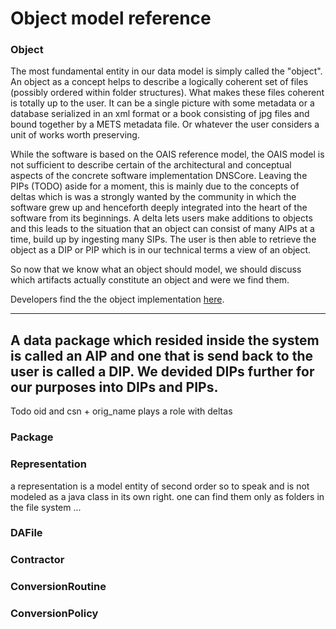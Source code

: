# Object model reference

### Object

The most fundamental entity in our data model is simply called the "object". 
An object as a concept helps to describe a logically coherent set of files (possibly ordered within folder structures). 
What makes these files coherent is totally up to the user. It can be a single picture with some metadata or a database 
serialized in an xml format or a book consisting of jpg files and bound together by a METS metadata file. Or whatever
the user considers a unit of works worth preserving.

While the software is based on the OAIS reference model, the OAIS model is not sufficient to describe certain
of the architectural and conceptual aspects of the concrete software implementation DNSCore. Leaving the PIPs (TODO)
aside for a moment, this is mainly due to the concepts of deltas which is was a strongly wanted by the community in which
the software grew up and henceforth deeply integrated into the heart of the software from its beginnings. A delta lets 
users make additions to objects and this leads to the situation that an object can consist of many AIPs at a time,
build up by ingesting many SIPs. The user is then able to retrieve the object as a DIP or PIP which is in our technical
terms a view of an object. 

So now that we know what an object should model, we should discuss which artifacts actually constitute an object
and were we find them.

Developers find the the object implementation [here](https://github.com/da-nrw/DNSCore/blob/master/ContentBroker/src/main/java/de/uzk/hki/da/model/Object.java).


---------------
A data package
which resided inside the system is called an AIP and one that is send back to the user is called a DIP.
We devided DIPs further for our purposes into DIPs and PIPs.
---------------

Todo oid and csn + orig_name
plays a role with deltas

### Package

### Representation

a representation is a model entity of second order so to speak and
is not modeled as a java class in its own right. one can find them
only as folders in the file system ...

### DAFile

### Contractor

### ConversionRoutine

### ConversionPolicy



